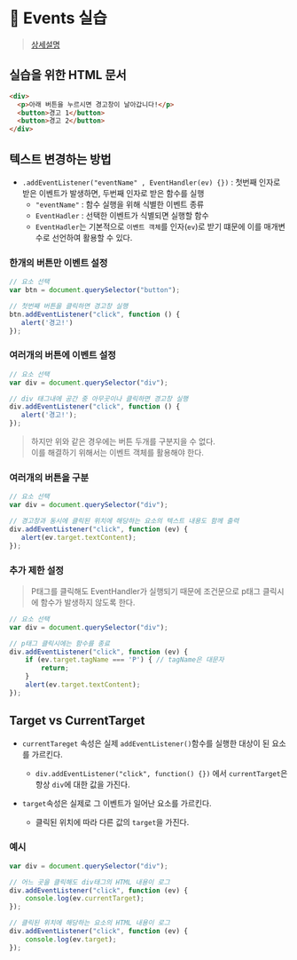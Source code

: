 # :pushpin: Events 실습
> [상세설명](https://book.vanillacoding.co/starter-kit/step-4/interacting-with-webpages/registering-events)

## 실습을 위한 HTML 문서
```html
<div>
  <p>아래 버튼을 누르시면 경고창이 날아갑니다!</p>
  <button>경고 1</button>
  <button>경고 2</button>
</div>
```

## 텍스트 변경하는 방법
- `.addEventListener("eventName" , EventHandler(ev) {})` : 첫번째 인자로 받은 이벤트가 발생하면, 두번째 인자로 받은 함수를 실행
    - `"eventName"` : 함수 실행을 위해 식별한 이벤트 종류
    - `EventHadler` : 선택한 이벤트가 식별되면 실행할 함수 
    - `EventHadler`는 기본적으로 `이벤트 객체`를 인자(`ev`)로 받기 떄문에 이를 매개변수로 선언하여 활용할 수 있다.

### 한개의 버튼만 이벤트 설정
```jsx
// 요소 선택
var btn = document.querySelector("button");

// 첫번째 버튼을 클릭하면 경고창 실행
btn.addEventListener("click", function () {
   alert('경고!')
});
```

### 여러개의 버튼에 이벤트 설정
```jsx
// 요소 선택
var div = document.querySelector("div");

// div 태그내에 공간 중 아무곳이나 클릭하면 경고창 실행
div.addEventListener("click", function () {
   alert('경고!');
});
```
> 하지만 위와 같은 경우에는 버튼 두개를 구분지을 수 없다. <br>
> 이를 해결하기 위해서는 이벤트 객체를 활용해야 한다.

### 여러개의 버튼을 구분
```jsx
// 요소 선택
var div = document.querySelector("div");

// 경고창과 동시에 클릭된 위치에 해당하는 요소의 텍스트 내용도 함께 출력
div.addEventListener("click", function (ev) {
   alert(ev.target.textContent);
});
```

### 추가 제한 설정
> P태그를 클릭해도 EventHandler가 실행되기 때문에 조건문으로 p태그 클릭시에 함수가 발생하지 않도록 한다.

```jsx
// 요소 선택
var div = document.querySelector("div");

// p태그 클릭시에는 함수를 종료
div.addEventListener("click", function (ev) {
    if (ev.target.tagName === 'P') { // tagName은 대문자
        return;
    }
    alert(ev.target.textContent);
});
```

## Target vs CurrentTarget
- `currentTareget` 속성은 실제 `addEventListener()`함수를 실행한 대상이 된 요소를 가르킨다.<br>
    - `div.addEventListener("click", function() {})` 에서 `currentTarget`은 항상 `div`에 대한 값을 가진다.

- `target`속성은 실제로 그 이벤트가 일어난 요소를 가르킨다.<br>
    - 클릭된 위치에 따라 다른 값의 `target`을 가진다.

### 예시
```jsx
var div = document.querySelector("div");

// 어느 곳을 클릭해도 div태그의 HTML 내용이 로그
div.addEventListener("click", function (ev) {
    console.log(ev.currentTarget);
});

// 클릭된 위치에 해당하는 요소의 HTML 내용이 로그
div.addEventListener("click", function (ev) {
    console.log(ev.target);
});
```